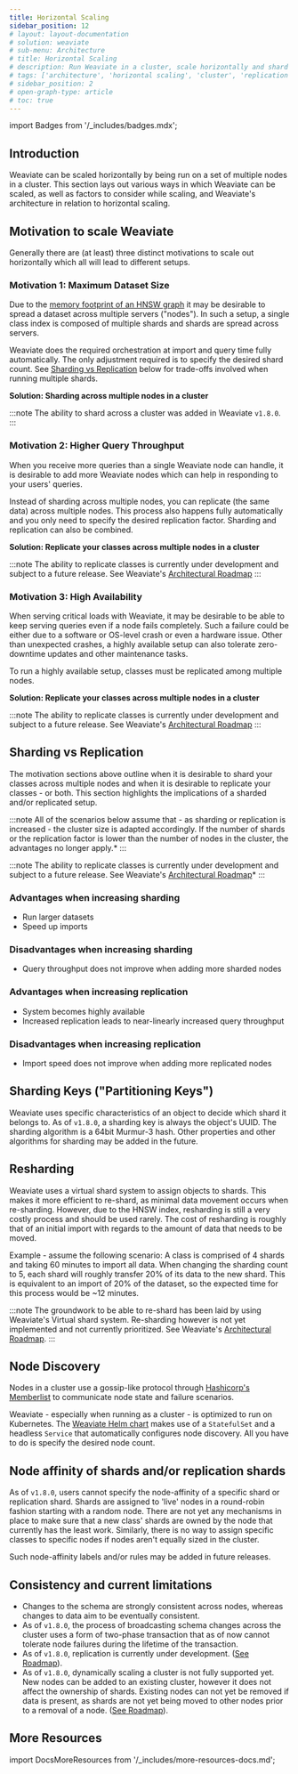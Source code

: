 ```yaml
---
title: Horizontal Scaling
sidebar_position: 12
# layout: layout-documentation
# solution: weaviate
# sub-menu: Architecture
# title: Horizontal Scaling
# description: Run Weaviate in a cluster, scale horizontally and shard and/or replicate your indices.
# tags: ['architecture', 'horizontal scaling', 'cluster', 'replication', 'sharding']
# sidebar_position: 2
# open-graph-type: article
# toc: true
---
```

import Badges from '/_includes/badges.mdx';

<Badges/>

## Introduction
Weaviate can be scaled horizontally by being run on a set of multiple nodes in a cluster. This section lays out various ways in which Weaviate can be scaled, as well as factors to consider while scaling, and Weaviate's architecture in relation to horizontal scaling.

## Motivation to scale Weaviate
Generally there are (at least) three distinct motivations to scale out horizontally which all will lead to different setups.

### Motivation 1: Maximum Dataset Size
Due to the [memory footprint of an HNSW graph](./resources.md#the-role-of-memory) it may be desirable to spread a dataset across multiple servers ("nodes"). In such a setup, a single class index is composed of multiple shards and shards are spread across servers.

Weaviate does the required orchestration at import and query time fully automatically. The only adjustment required is to specify the desired shard count. See [Sharding vs Replication](#sharding-vs-replication) below for trade-offs involved when running multiple shards.

**Solution: Sharding across multiple nodes in a cluster**

:::note
The ability to shard across a cluster was added in Weaviate `v1.8.0`.
:::

### Motivation 2: Higher Query Throughput
When you receive more queries than a single Weaviate node can handle, it is desirable to add more Weaviate nodes which can help in responding to your users' queries.

Instead of sharding across multiple nodes, you can replicate (the same data) across multiple nodes. This process also happens fully automatically and you only need to specify the desired replication factor. Sharding and replication can also be combined.

**Solution: Replicate your classes across multiple nodes in a cluster**

:::note
The ability to replicate classes is currently under development and subject to a future release. See Weaviate's [Architectural Roadmap](/developers/docs/roadmap/index.md)
:::

### Motivation 3: High Availability

When serving critical loads with Weaviate, it may be desirable to be able to keep serving queries even if a node fails completely. Such a failure could be either due to a software or OS-level crash or even a hardware issue. Other than unexpected crashes, a highly available setup can also tolerate zero-downtime updates and other maintenance tasks.

To run a highly available setup, classes must be replicated among multiple nodes.

**Solution: Replicate your classes across multiple nodes in a cluster**

:::note
The ability to replicate classes is currently under development and subject to a future release. See Weaviate's [Architectural Roadmap](/developers/docs/roadmap/index.md)
:::

## Sharding vs Replication
The motivation sections above outline when it is desirable to shard your classes across multiple nodes and when it is desirable to replicate your classes - or both. This section highlights the implications of a sharded and/or replicated setup.

:::note
All of the scenarios below assume that - as sharding or replication is increased - the cluster size is adapted accordingly. If the number of shards or the replication factor is lower than the number of nodes in the cluster, the advantages no longer apply.*
:::

:::note
The ability to replicate classes is currently under development and subject to a future release. See Weaviate's [Architectural Roadmap](/developers/docs/roadmap/index.md)*
:::

### Advantages when increasing sharding
* Run larger datasets
* Speed up imports

### Disadvantages when increasing sharding
* Query throughput does not improve when adding more sharded nodes

### Advantages when increasing replication
* System becomes highly available
* Increased replication leads to near-linearly increased query throughput

### Disadvantages when increasing replication
* Import speed does not improve when adding more replicated nodes

## Sharding Keys ("Partitioning Keys")
Weaviate uses specific characteristics of an object to decide which shard it belongs to. As of `v1.8.0`, a sharding key is always the object's UUID. The sharding algorithm is a 64bit Murmur-3 hash. Other properties and other algorithms for sharding may be added in the future.

## Resharding

Weaviate uses a virtual shard system to assign objects to shards. This makes it more efficient to re-shard, as minimal data movement occurs when re-sharding. However, due to the HNSW index, resharding is still a very costly process and should be used rarely. The cost of resharding is roughly that of an initial import with regards to the amount of data that needs to be moved.

Example - assume the following scenario: A class is comprised of 4 shards and taking 60 minutes to import all data. When changing the sharding count to 5, each shard will roughly transfer 20% of its data to the new shard. This is equivalent to an import of 20% of the dataset, so the expected time for this process would be ~12 minutes.

:::note
The groundwork to be able to re-shard has been laid by using Weaviate's Virtual shard system. Re-sharding however is not yet implemented and not currently prioritized. See Weaviate's [Architectural Roadmap](/developers/docs/roadmap/index.md).
:::

## Node Discovery

Nodes in a cluster use a gossip-like protocol through [Hashicorp's Memberlist](https://github.com/hashicorp/memberlist) to communicate node state and failure scenarios.

Weaviate - especially when running as a cluster - is optimized to run on Kubernetes. The [Weaviate Helm chart](/developers/docs/quickstart/installation.md#kubernetes-k8s) makes use of a `StatefulSet` and a headless `Service` that automatically configures node discovery. All you have to do is specify the desired node count.

## Node affinity of shards and/or replication shards

As of `v1.8.0`, users cannot specify the node-affinity of a specific shard or replication shard. Shards are assigned to 'live' nodes in a round-robin fashion starting with a random node. There are not yet any mechanisms in place to make sure that a new class' shards are owned by the node that currently has the least work. Similarly, there is no way to assign specific classes to specific nodes if nodes aren't equally sized in the cluster.

Such node-affinity labels and/or rules may be added in future releases.

## Consistency and current limitations

* Changes to the schema are strongly consistent across nodes, whereas changes to data aim to be eventually consistent.
* As of `v1.8.0`, the process of broadcasting schema changes across the cluster uses a form of two-phase transaction that as of now cannot tolerate node failures during the lifetime of the transaction.
* As of `v1.8.0`, replication is currently under development. ([See Roadmap](/developers/docs/roadmap/index.md)).
* As of `v1.8.0`, dynamically scaling a cluster is not fully supported yet. New nodes can be added to an existing cluster, however it does not affect the ownership of shards. Existing nodes can not yet be removed if data is present, as shards are not yet being moved to other nodes prior to a removal of a node. ([See Roadmap](/developers/docs/roadmap/index.md)).


## More Resources

import DocsMoreResources from '/_includes/more-resources-docs.md';

<DocsMoreResources />
